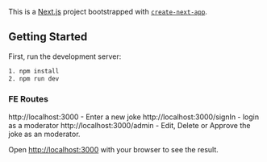 This is a [Next.js](https://nextjs.org/) project bootstrapped with [`create-next-app`](https://github.com/vercel/next.js/tree/canary/packages/create-next-app).

## Getting Started

First, run the development server:

```bash
1. npm install
2. npm run dev
```

### FE Routes
http://localhost:3000 - Enter a new joke
http://localhost:3000/signIn - login as a moderator
http://localhost:3000/admin - Edit, Delete or Approve the joke as an moderator.


Open [http://localhost:3000](http://localhost:3000) with your browser to see the result.
